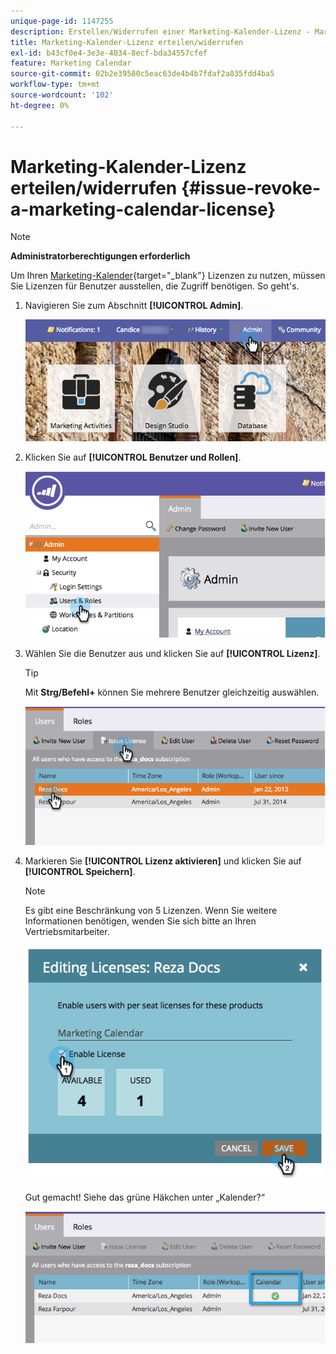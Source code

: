 ```yaml
---
unique-page-id: 1147255
description: Erstellen/Widerrufen einer Marketing-Kalender-Lizenz - Marketo-Dokumente - Produktdokumentation
title: Marketing-Kalender-Lizenz erteilen/widerrufen
exl-id: b43cf0e4-3e3e-4034-8ecf-bda34557cfef
feature: Marketing Calendar
source-git-commit: 02b2e39580c5eac63de4b4b7fdaf2a835fdd4ba5
workflow-type: tm+mt
source-wordcount: '102'
ht-degree: 0%

---
```


# Marketing-Kalender-Lizenz erteilen/widerrufen {#issue-revoke-a-marketing-calendar-license}

>[!NOTE]
>
>**Administratorberechtigungen erforderlich**

Um Ihren [Marketing-Kalender](/help/marketo/product-docs/core-marketo-concepts/marketing-calendar/understanding-the-calendar/navigating-the-marketing-calendar.md){target="_blank"} Lizenzen zu nutzen, müssen Sie Lizenzen für Benutzer ausstellen, die Zugriff benötigen. So geht&#39;s.

1. Navigieren Sie zum Abschnitt **[!UICONTROL Admin]**.

   ![](assets/adminhand.png)

1. Klicken Sie auf **[!UICONTROL Benutzer und Rollen]**.

   ![](assets/2.png)

1. Wählen Sie die Benutzer aus und klicken Sie auf **[!UICONTROL Lizenz]**.

   >[!TIP]
   >
   >Mit **Strg/Befehl+** können Sie mehrere Benutzer gleichzeitig auswählen.

   ![](assets/3.png)

1. Markieren Sie **[!UICONTROL Lizenz aktivieren]** und klicken Sie auf **[!UICONTROL Speichern]**.

   >[!NOTE]
   >
   >Es gibt eine Beschränkung von 5 Lizenzen. Wenn Sie weitere Informationen benötigen, wenden Sie sich bitte an Ihren Vertriebsmitarbeiter.

   ![](assets/4.png)

   Gut gemacht! Siehe das grüne Häkchen unter „Kalender?“

   ![](assets/5.png)
